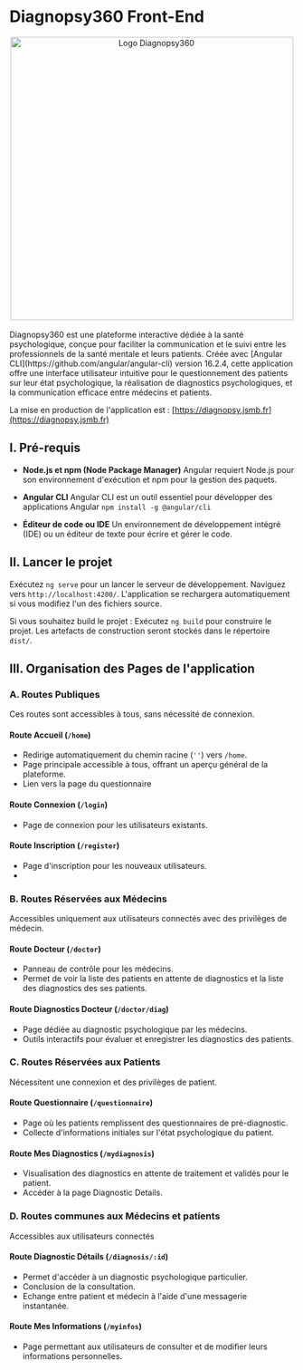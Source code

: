 
# Diagnopsy360 Front-End

<div align="center">
    <img src="https://diagnopsy.jsmb.fr/assets/img/logo.png" alt="Logo Diagnopsy360" width="500" height="auto"/>
</div>

<br/>
Diagnopsy360 est une plateforme interactive dédiée à la santé psychologique, conçue pour faciliter la communication et le suivi entre les professionnels de la santé mentale et leurs patients. Créée avec [Angular CLI](https://github.com/angular/angular-cli) version 16.2.4, cette application offre une interface utilisateur intuitive pour le questionnement des patients sur leur état psychologique, la réalisation de diagnostics psychologiques, et la communication efficace entre médecins et patients.

La mise en production de l'application est : [https://diagnopsy.jsmb.fr](https://diagnopsy.jsmb.fr)

## I. Pré-requis 
  - **Node.js et npm (Node Package Manager)**
  Angular requiert Node.js pour son environnement d'exécution et npm pour la gestion des paquets. 
  
  - **Angular CLI** 
 Angular CLI est un outil essentiel pour développer des applications Angular 
 ```npm install -g @angular/cli```
 - **Éditeur de code ou IDE** Un environnement de développement intégré (IDE) ou un éditeur de texte pour écrire et gérer le code.


## II. Lancer le projet

Exécutez `ng serve` pour un lancer le serveur de développement. Naviguez vers `http://localhost:4200/`. L'application se rechargera automatiquement si vous modifiez l'un des fichiers source.

Si vous souhaitez build le projet : 
Exécutez `ng build` pour construire le projet. Les artefacts de construction seront stockés dans le répertoire `dist/`.

## III.  Organisation des Pages de l'application

### A. Routes Publiques

Ces routes sont accessibles à tous, sans nécessité de connexion.

#### Route Accueil (`/home`)

-   Redirige automatiquement du chemin racine (`''`) vers `/home`.
-   Page principale accessible à tous, offrant un aperçu général de la plateforme.
-  Lien vers la page du questionnaire

#### Route Connexion (`/login`)

-   Page de connexion pour les utilisateurs existants.

#### Route Inscription (`/register`)

-   Page d'inscription pour les nouveaux utilisateurs.
- 
### B. Routes Réservées aux Médecins

Accessibles uniquement aux utilisateurs connectés avec des privilèges de médecin.

#### Route Docteur (`/doctor`)

-   Panneau de contrôle pour les médecins.
-   Permet de voir la liste des patients en attente de diagnostics et la liste des diagnostics des ses patients.

#### Route Diagnostics Docteur (`/doctor/diag`)

-   Page dédiée au diagnostic psychologique par les médecins.
-   Outils interactifs pour évaluer et enregistrer les diagnostics des patients.

### C. Routes Réservées aux Patients

Nécessitent une connexion et des privilèges de patient.

#### Route Questionnaire (`/questionnaire`)

-   Page où les patients remplissent des questionnaires de pré-diagnostic.
-   Collecte d'informations initiales sur l'état psychologique du patient.

#### Route Mes Diagnostics (`/mydiagnosis`)

-   Visualisation des diagnostics en attente de traitement et validés pour le patient.
- Accéder à la page Diagnostic Details.

### D. Routes communes aux Médecins et patients 

Accessibles aux utilisateurs connectés 

#### Route Diagnostic Détails (`/diagnosis/:id`)

-   Permet d'accéder à un diagnostic psychologique particulier.
-   Conclusion de la consultation.
-  Echange entre patient et médecin à l'aide d'une messagerie instantanée.

#### Route Mes Informations (`/myinfos`)

-   Page permettant aux utilisateurs de consulter et de modifier leurs informations personnelles.
